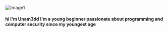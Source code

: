 ![Image1](https://images4.alphacoders.com/105/thumb-1920-1051002.jpg)

#### hi I'm Unam3dd I'm a young beginner passionate about programming and computer security since my youngest age
